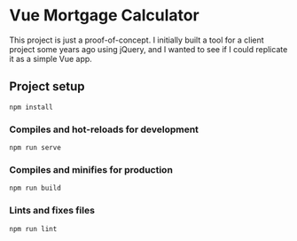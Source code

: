 # Vue Mortgage Calculator

This project is just a proof-of-concept. I initially built a tool for a client project some years ago using jQuery, and I wanted to see if I could replicate it as a simple Vue app.



## Project setup
```
npm install
```

### Compiles and hot-reloads for development
```
npm run serve
```

### Compiles and minifies for production
```
npm run build
```

### Lints and fixes files
```
npm run lint
```


